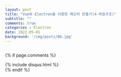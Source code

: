```yaml
---
layout: post
title: "Vue와 Electron을 이용한 메신저 만들기(4-파일구조)"
subtitle: ""
comments: true
categories : Electron
date: 2022-05-01
background: '/img/posts/06.jpg'
---
```


## 



{% if page.comments %}
<div id="post-disqus" class="container">
{% include disqus.html %}
</div>
{% endif %}
